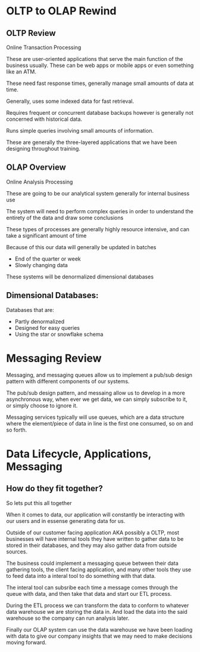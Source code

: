 # OLTP to OLAP Rewind

## OLTP Review

Online Transaction Processing

These are user-oriented applications that serve the main function of the business usually. These can be web apps or mobile apps or even something like an ATM.

These need fast response times, generally manage small amounts of data at time.

Generally, uses some indexed data for fast retrieval.

Requires frequent or concurrent database backups however is generally not concerned with historical data.

Runs simple queries involving small amounts of information.

These are generally the three-layered applications that we have been designing throughout training.

## OLAP Overview

Online Analysis Processing

These are going to be our analytical system generally for internal business use

The system will need to perform complex queries in order to understand the entirety of the data and draw some conclusions

These types of processes are generally highly resource intensive, and can take a significant amount of time

Because of this our data will generally be updated in batches
- End of the quarter or week
- Slowly changing data

These systems will be denormalized dimensional databases

## Dimensional Databases:

Databases that are:
- Partly denormalized
- Designed for easy queries
- Using the star or snowflake schema

# Messaging Review

Messaging, and messaging queues allow us to implement a pub/sub design pattern with different components of our systems.

The pub/sub design pattern, and messaing allow us to develop in a more asynchronous way, when ever we get data, we can simply subscribe to it, or simply choose to ignore it.

Messaging services typically will use queues, which are a data structure where the element/piece of data in line is the first one consumed, so on and so forth.

# Data Lifecycle, Applications, Messaging

## How do they fit together?

So lets put this all together

When it comes to data, our application will constantly be interacting with our users and in essense generating data for us.

Outside of our customer facing application AKA possibly a OLTP, most businesses will have internal tools they have written to gather data to be stored in their databases, and they may also gather data from outside sources.

The business could implement a messaging queue between their data gathering tools, the client facing application, and many other tools they use to feed data into a interal tool to do something with that data.

The interal tool can subsribe each time a message comes through the queue with data, and then take that data and start our ETL process.

During the ETL process we can transform the data to conform to whatever data warehouse we are storing the data in. And load the data into the said warehouse so the company can run analysis later.

Finally our OLAP system can use the data warehouse we have been loading with data to give our company insights that we may need to make decisions moving forward.